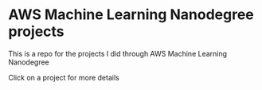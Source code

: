 # AWS Machine Learning Nanodegree projects
This is a repo for the projects I did through AWS Machine Learning Nanodegree 

Click on a project for more details 
